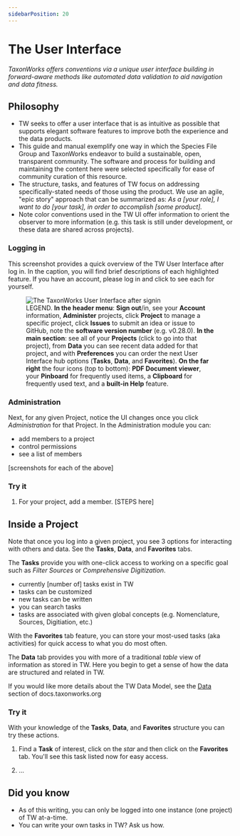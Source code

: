 ```yaml
---
sidebarPosition: 20
---
```


# The User Interface

_TaxonWorks offers conventions via a unique user interface building in forward-aware methods like automated data validation to aid navigation and data fitness._

## Philosophy

- TW seeks to offer a user interface that is as intuitive as possible that supports elegant software features to improve both the experience and the data products.  
- This guide and manual exemplify one way in which the Species File Group and TaxonWorks endeavor to build a sustainable, open, transparent community. The software and process for building and maintaining the content here were selected specifically for ease of community curation of this resource.
- The structure, tasks, and features of TW focus on addressing specifically-stated needs of those using the product. We use an agile, "epic story" approach that can be summarized as: _As a [your role], I want to do [your task], in order to accomplish [some product]._
- Note color conventions used in the TW UI offer information to orient the observer to more information (e.g. this task is still under development, or these data are shared across projects).


### Logging in
This screenshot provides a quick overview of the TW User Interface after log in. In the caption, you will find brief descriptions of each highlighted feature. If you have an account, please log in and click to see each for yourself. 
<figure>
    <img src="https://sfg.taxonworks.org/s/ggwwfj"
         alt="The TaxonWorks User Interface after signin" title="TaxonWorks User Interface Features">
         <figcaption>LEGEND. <b>In the header menu</b>: <b>Sign out</b>/in, see your <b>Account</b> information, <b>Administer</b> projects, click <b>Project</b> to manage a specific project, click <b>Issues</b> to submit an idea or issue to GitHub, note the <b>software version number</b> (e.g. v0.28.0). 
         <b>In the main section</b>: see all of your <b>Projects</b> (click to go into that project), from <b>Data</b> you can see recent data added for that project, and with <b>Preferences</b> you can order the next User Interface hub options (<b>Tasks</b>, <b>Data</b>, and <b>Favorites</b>). <b>On the far right</b> the four icons (top to bottom): <b>PDF Document viewer</b>, your <b>Pinboard</b> for frequently used items, a <b>Clipboard</b> for frequently used text, and a <b>built-in Help</b> feature.
         </figcaption>
</figure>

### Administration
Next, for any given Project, notice the UI changes once you click _Administration_ for that Project. In the Administration module you can:
- add members to a project
- control permissions
- see a list of members

[screenshots for each of the above]

### Try it
1. For your project, add a member.
[STEPS here]

## Inside a Project
Note that once you log into a given project, you see 3 options for interacting with others and data. See the **Tasks**, **Data**, and **Favorites** tabs. 

The **Tasks** provide you with one-click access to working on a specific goal such as _Filter Sources_ or _Comprehensive Digitization_. 
- currently [number of] tasks exist in TW
- tasks can be customized
- new tasks can be written
- you can search tasks
- tasks are associated with given global concepts (e.g. Nomenclature, Sources, Digitiation, etc.)

With the **Favorites** tab feature, you can store your most-used tasks (aka activities) for quick access to what you do most often.

The **Data** tab provides you with more of a traditional _table_ view of information as stored in TW. Here you begin to get a sense of how the data are structured and related in TW. 

If you would like more details about the TW Data Model, see the [Data](https://docs.taxonworks.org/develop/Data/) section of docs.taxonworks.org

### Try it

With your knowledge of the **Tasks**, **Data**, and **Favorites** structure you can try these actions.

1. Find a **Task** of interest, click on the _star_ and then click on the **Favorites** tab. You'll see this task listed now for easy access.

2. ...

## Did you know
- As of this writing, you can only be logged into one instance (one project) of TW at-a-time.
- You can write your own tasks in TW? Ask us how.
